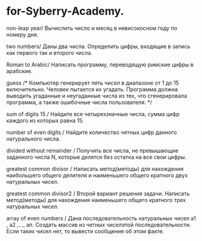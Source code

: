 # for-Syberry-Academy.

non-leap year/ Вычислить число и месяц в невисокосном году по номеру дня.

two numbers/ Даны два числа. Определить цифры, входящие в запись как первого так и второго числа.

Roman  to Arabic/ Написать программу, переводящую римские цифры в арабские.

guess /*  Компьютер генерирует пять чисел в диапазоне от 1 до 15 включительно. Человек пытается их
 угадать. Программа должна выводить угаданные и неугаданные числа из тех, что сгенерировала
 программа, а также ошибочные числа пользователя. */

sum of digits 15 / Найдите все четырехзначные числа, сумма цифр каждого из которых равна 15.

number of even digits / Найдите количество четных цифр данного натурального числа.

divided without remainder / Получить все числа, не превышающие заданного числа N, которые делятся без остатка на все свои цифры.

greatest common divisor / Написать метод(методы) для нахождения наибольшего общего делителя и наименьшего общего кратного двух натуральных чисел.

greatest common divisor2 / Второй вариант решения задачи. Написать метод(методы) для нахождения наименьшего общего кратного трех натуральных чисел. 

array of even numbers / Дана последовательность натуральных чисел а1 , а2 ,..., ап. Создать массив из четных чиселэтой последовательности. Если таких чисел нет, то вывести сообщение об этом факте.

